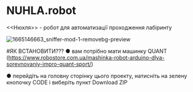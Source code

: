 # NUHLA.robot

<<Нюхля>> - робот для автоматизації проходження лабіринту

![1665146663_sniffer-mod-1-removebg-preview](https://github.com/pocketcat3/NUHLA.robot/assets/114851989/90e05af4-a73e-46b2-b057-71bfa1e9856a)

#ЯК ВСТАНОВИТИ???
● вам потрібно мати машинку QUANT (https://www.robostore.com.ua/mashinka-robot-arduino-dlya-sorevnovaniy-impro-quant-sport/)


● перейдіть на головну сторінку цього проекту, натисніть на зелену кнопочку CODE і виберіть пункт Download ZIP
